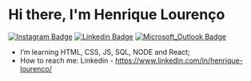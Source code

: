 # Hi there, I'm Henrique Lourenço

[![Instagram Badge](https://img.shields.io/badge/-@lourencohenri-1261a0?style=flat-square&labelColor=1261a0&logo=instagram&logoColor=white&link=https://www.instagram.com/lourencohenri/)](https://www.instagram.com/lourencohenri/) 
[![Linkedin Badge](https://img.shields.io/badge/-Henrique%20Lourenço-1261a0?style=flat-square&logo=Linkedin&logoColor=white&link=https://www.linkedin.com/in/henrique-lourenco/)](https://www.linkedin.com/in/henrique-lourenco/) 
[![Microsoft_Outlook Badge](https://img.shields.io/badge/-henri.lourenco@outlook.com-1261a0?style=flat-square&logo=Microsoft_Outlook&logoColor=white&link=mailto:henri.lourenco@outlook.com)](mailto:henri.lourenco@outlook.com)

- I’m learning HTML, CSS, JS, SQL, NODE and React;
- How to reach me:
  Linkedin - https://www.linkedin.com/in/henrique-lourenco/
